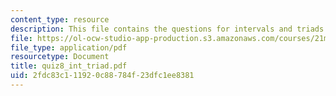 ```yaml
---
content_type: resource
description: This file contains the questions for intervals and triads.
file: https://ol-ocw-studio-app-production.s3.amazonaws.com/courses/21m-301-harmony-and-counterpoint-i-spring-2005/2fdc83c111920c88784f23dfc1ee8381_quiz8_int_triad.pdf
file_type: application/pdf
resourcetype: Document
title: quiz8_int_triad.pdf
uid: 2fdc83c1-1192-0c88-784f-23dfc1ee8381
---
```

